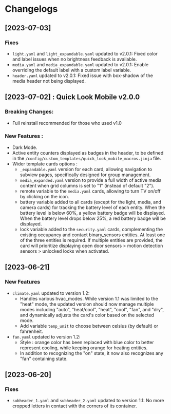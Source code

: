 # Changelogs

## [2023-07-03]
### Fixes
- `light.yaml` and `light_expandable.yaml` updated to v2.0.1: Fixed color and label issues when no brightness feedback is available.
- `media.yaml` and `media_expandable.yaml` updated to v2.0.1: Enable overriding the default label with a custom label variable.
- `header.yaml` updated to v2.0.1: Fixed issue with box-shadow of the media header not being displayed.

## [2023-07-02] : Quick Look Mobile v2.0.0

### Breaking Changes: 
- Full reinstall recommended for those who used v1.0

### New Features :
  - Dark Mode.
  - Active entity counters displayed as badges in the header, to be defined in the `/config/custom_templates/quick_look_mobile_macros.jinja` file.
  - Wider template cards options :
    - `_expandable.yaml` version for each card, allowing navigation to subview pages, specifically designed for group management.
    - `media_expanded.yaml` version to provide a full width of active media content when grid columns is set to "1" (instead of default "2").
    - remote variable to the `media.yaml` cards, allowing to turn TV on/off by clicking on the icon.
    - battery variable added to all cards (except for the light, media, and camera cards) for tracking the battery level of each entity. When the battery level is below 60%, a yellow battery badge will be displayed. When the battery level drops below 25%, a red battery badge will be displayed.
    - lock variable added to the `security.yaml` cards, complementing the existing occupancy and contact binary_sensors entities. At least one of the three entities is required. If multiple entities are provided, the card will prioritize displaying open door sensors > motion detection sensors > unlocked locks when activated.


## [2023-06-21]
### New Features
- `climate.yaml` updated to version 1.2:
  - Handles various hvac_modes. While version 1.1 was limited to the "heat" mode, the updated version should now manage multiple modes including "auto", "heat/cool", "heat", "cool", "fan", and "dry", and dynamically adjusts the card's color based on the selected mode.
  - Add variable `temp_unit` to choose between celsius (by default) or fahrenheit.
- `fan.yaml` updated to version 1.2:
  - Style : orange color has been replaced with blue color to better represent cooling, while keeping orange for heating entities.
  - In addition to recognizing the "on" state, it now also recognizes any "fan" containing state.

## [2023-06-20]
### Fixes
- `subheader_1.yaml` and `subheader_2.yaml` updated to version 1.1: No more cropped letters in contact with the corners of its container.

